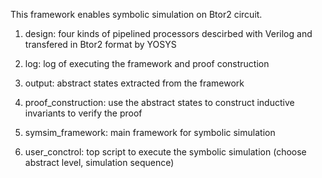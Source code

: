 This framework enables symbolic simulation on Btor2 circuit.

1. design: four kinds of pipelined processors descirbed with Verilog and transfered in Btor2 format by YOSYS

2. log: log of executing the framework and proof construction

3. output: abstract states extracted from the framework

4. proof_construction: use the abstract states to construct inductive invariants to verify the proof

5. symsim_framework: main framework for symbolic simulation

6. user_conctrol: top script to execute the symbolic simulation (choose abstract level, simulation sequence)
